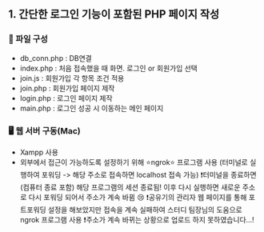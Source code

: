 ## 1. 간단한 로그인 기능이 포함된 PHP 페이지 작성
### 📁 파일 구성
- db_conn.php : DB연결
- index.php : 처음 접속했을 때 화면. 로그인 or 회원가입 선택
- join.js : 회원가입 각 항목 조건 적용
- join.php : 회원가입 페이지 제작
- login.php : 로그인 페이지 제작
- main.php : 로그인 성공 시 이동하는 메인 페이지

### 🖥️ 웹 서버 구동(Mac)
- Xampp 사용
- 외부에서 접근이 가능하도록 설정하기 위해 ⭐️ngrok⭐️ 프로그램 사용 (터미널로 실행하여 포워딩 -> 해당 주소로 접속하면 localhost 접속 가능)
    ❗️터미널을 종료하면(컴퓨터 종료 포함) 해당 프로그램의 세션 종료됨! 이후 다시 실행하면 새로운 주소로 다시 포워딩 되어서 주소가 계속 바뀜 😢
    ❗️공유기의 관리자 웹 페이지를 통해 포트포워딩 설정을 해보았지만 접속을 계속 실패하여 스터디 팀장님의 도움으로 ngrok 프로그램 사용
    ❗️주소가 계속 바뀌는 상황으로 업로드 하지 못하였습니다...!